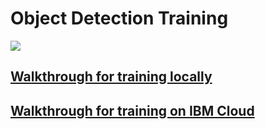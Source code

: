 # Object Detection Training
![](https://bourdakos1.github.io/tfjs-object-detection-training/assets/main.png)

## [Walkthrough for training locally](https://bourdakos1.github.io/tfjs-object-detection-training/)
## [Walkthrough for training on IBM Cloud](https://bourdakos1.github.io/tfjs-object-detection-training/)
